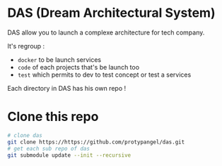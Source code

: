 # DAS (Dream Architectural System)
DAS allow you to launch a complexe architecture for tech company.

It's regroup :
* `docker` to be launch services
* `code` of each projects that's be launch too
* `test` which permits to dev to test concept or test a services

Each directory in DAS has his own repo !

# Clone this repo
```sh
# clone das
git clone https://https://github.com/protypangel/das.git
# get each sub repo of das
git submodule update --init --recursive
```
